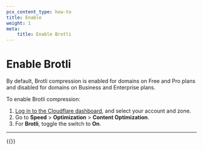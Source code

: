 ```yaml
---
pcx_content_type: how-to
title: Enable
weight: 1
meta:
    title: Enable Brotli
---
```


# Enable Brotli

By default, Brotli compression is enabled for domains on Free and Pro plans and disabled for domains on Business and Enterprise plans.

To enable Brotli compression:

1. [Log in to the Cloudflare dashboard](https://dash.cloudflare.com/), and select your account and zone.
2. Go to **Speed** > **Optimization** > **Content Optimization**.
3. For **Brotli**, toggle the switch to **On**.

---

{{<render file="_brotli-compression-warning.md">}}